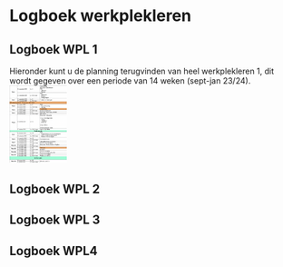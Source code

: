 # Logboek werkplekleren

## Logboek WPL 1
Hieronder kunt u de planning terugvinden van heel werkplekleren 1, dit wordt gegeven over een periode van 14 weken (sept-jan 23/24).
<img src="../images/Weekplanning_WPL1.png" width="20%">



## Logboek WPL 2

## Logboek WPL 3

## Logboek WPL4
